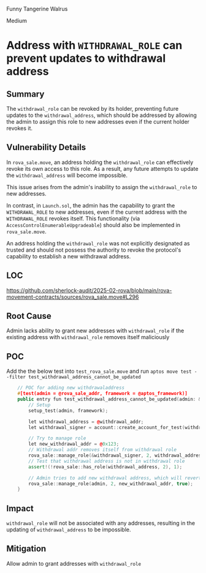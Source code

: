 Funny Tangerine Walrus

Medium

# Address with `WITHDRAWAL_ROLE` can prevent updates to withdrawal address

## Summary

The `withdrawal_role` can be revoked by its holder, preventing future updates to the `withdrawal_address`, which should be addressed by allowing the admin to assign this role to new addresses even if the current holder revokes it.

## Vulnerability Details

In `rova_sale.move`, an address holding the `withdrawal_role` can effectively revoke its own access to this role. As a result, any future attempts to update the `withdrawal_address` will become impossible.

This issue arises from the admin's inability to assign the `withdrawal_role` to new addresses.

In contrast, in `Launch.sol`, the admin has the capability to grant the `WITHDRAWAL_ROLE` to new addresses, even if the current address with the `WITHDRAWAL_ROLE` revokes itself. This functionality (via `AccessControlEnumerableUpgradeable`) should also be implemented in `rova_sale.move`.

An address holding the `withdrawal_role` was not explicitly designated as trusted and should not possess the authority to revoke the protocol's capability to establish a new withdrawal address.

## LOC

https://github.com/sherlock-audit/2025-02-rova/blob/main/rova-movement-contracts/sources/rova_sale.move#L296

## Root Cause

Admin lacks ability to grant new addresses with `withdrawal_role` if the existing address with `withdrawal_role` removes itself maliciously

## POC

Add the the below test into `test_rova_sale.move` and run `aptos move test --filter test_withdrawal_address_cannot_be_updated`

```cpp
    // POC for adding new withdrawaladdress
    #[test(admin = @rova_sale_addr, framework = @aptos_framework)]
    public entry fun test_withdrawal_address_cannot_be_updated(admin: &signer, framework: &signer) {
        // Setup
        setup_test(admin, framework);

        let withdrawal_address = @withdrawal_addr;
        let withdrawal_signer = account::create_account_for_test(withdrawal_address);

        // Try to manage role
        let new_withdrawal_addr = @0x123;
        // Withdrawal addr removes itself from withdrawal role
        rova_sale::manage_role(&withdrawal_signer, 2, withdrawal_address, false);
        // Test that withdrawal address is not in withdrawal role
        assert!(!rova_sale::has_role(withdrawal_address, 2), 1);

        // Admin tries to add new withdrawal address, which will revert with ENOT_ROLE_MEMBER error
        rova_sale::manage_role(admin, 2, new_withdrawal_addr, true);
    }
```

## Impact

`withdrawal_role` will not be associated with any addresses, resulting in the updating of `withdrawal_address` to be impossible.

## Mitigation

Allow admin to grant addresses with `withdrawal_role`